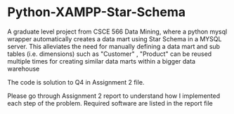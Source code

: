 # Python-XAMPP-Star-Schema
A graduate level project from CSCE 566 Data Mining, where a python mysql wrapper automatically creates a data mart using Star Schema in a MYSQL server. This alleviates the need for manually defining a data mart and sub tables (i.e. dimensions) such as "Customer" , "Product" can be reused multiple times for creating similar data marts within a bigger data warehouse

The code is solution to Q4 in Assignment 2 file. 

Please go through Assignment 2 report to understand how I implemented each step of the problem. Required software are listed in the report file
